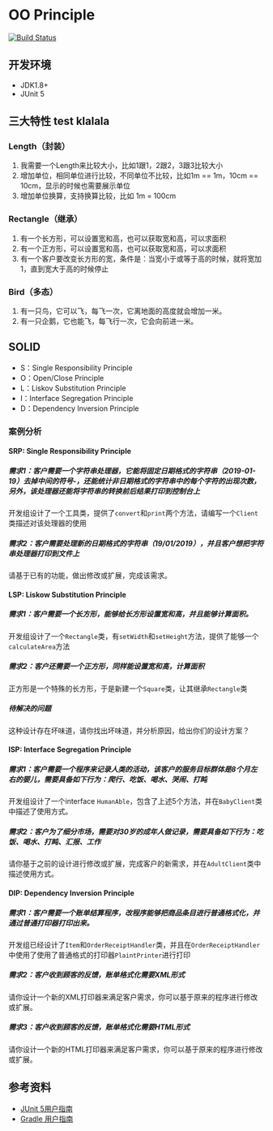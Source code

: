 # OO Principle

[![Build Status](https://travis-ci.org/oo-bootcamp/oo-principle.svg?branch=master)](https://travis-ci.org/oo-bootcamp/oo-principle)


## 开发环境
 - JDK1.8+
 - JUnit 5


## 三大特性 test klalala
### Length（封装）
1. 我需要一个Length来比较大小，比如1跟1，2跟2，3跟3比较大小
2. 增加单位，相同单位进行比较，不同单位不比较，比如1m == 1m，10cm == 10cm，显示的时候也需要展示单位
3. 增加单位换算，支持换算比较，比如 1m = 100cm


### Rectangle（继承）
1. 有一个长方形，可以设置宽和高，也可以获取宽和高，可以求面积
2. 有一个正方形，可以设置宽和高，也可以获取宽和高，可以求面积
3. 有一个客户要改变长方形的宽，条件是：当宽小于或等于高的时候，就将宽加1，直到宽大于高的时候停止

### Bird（多态）
1. 有一只鸟，它可以飞，每飞一次，它离地面的高度就会增加一米。
2. 有一只企鹅，它也能飞，每飞行一次，它会向前进一米。


## SOLID
- S：Single Responsibility Principle
- O：Open/Close Principle
- L：Liskov Substitution Principle
- I：Interface Segregation Principle
- D：Dependency Inversion Principle

### 案例分析

#### SRP: Single Responsibility Principle
##### 需求1：客户需要一个字符串处理器，它能将固定日期格式的字符串（2019-01-19）去掉中间的符号-，还能统计非日期格式的字符串中的每个字符的出现次数，另外，该处理器还能将字符串的转换前后结果打印到控制台上

开发组设计了一个工具类，提供了`convert`和`print`两个方法，请编写一个`Client`类描述对该处理器的使用


##### 需求2：客户需要处理新的日期格式的字符串（19/01/2019），并且客户想把字符串处理器打印到文件上
请基于已有的功能，做出修改或扩展，完成该需求。


#### LSP: Liskow Substitution Principle

##### 需求1：客户需要一个长方形，能够给长方形设置宽和高，并且能够计算面积。

开发组设计了一个`Rectangle`类，有`setWidth`和`setHeight`方法，提供了能够一个`calculateArea`方法

##### 需求2：客户还需要一个正方形，同样能设置宽和高，计算面积
正方形是一个特殊的长方形，于是新建一个`Square`类，让其继承`Rectangle`类

##### 待解决的问题
这种设计存在坏味道，请你找出坏味道，并分析原因，给出你们的设计方案？


#### ISP: Interface Segregation Principle
##### 需求1：客户需要一个程序来记录人类的活动，该客户的服务目标群体是8个月左右的婴儿，需要具备如下行为：爬行、吃饭、喝水、哭闹、打盹
开发组设计了一个interface `HumanAble`，包含了上述5个方法，并在`BabyClient`类中描述了使用方式。

##### 需求2：客户为了细分市场，需要对30岁的成年人做记录，需要具备如下行为：吃饭、喝水、打盹、汇报、工作
请你基于之前的设计进行修改或扩展，完成客户的新需求，并在`AdultClient`类中描述使用方式。


#### DIP: Dependency Inversion Principle
##### 需求1：客户需要一个账单结算程序，改程序能够把商品条目进行普通格式化，并通过普通打印器打印出来。
开发组已经设计了`Item`和`OrderReceiptHandler`类，并且在`OrderReceiptHandler`中使用了使用了普通格式的打印器`PlaintPrinter`进行打印

##### 需求2：客户收到顾客的反馈，账单格式化需要XML形式
请你设计一个新的XML打印器来满足客户需求，你可以基于原来的程序进行修改或扩展。

##### 需求3：客户收到顾客的反馈，账单格式化需要HTML形式
请你设计一个新的HTML打印器来满足客户需求，你可以基于原来的程序进行修改或扩展。




## 参考资料
- [JUnit 5用户指南](https://sjyuan.cc/junit5/user-guide-cn/)
- [Gradle 用户指南](https://docs.gradle.org/current/userguide/userguide.html)